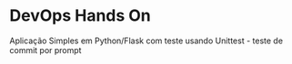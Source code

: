 # DevOps Hands On
Aplicação Simples em Python/Flask com teste usando Unittest - teste de commit por prompt
